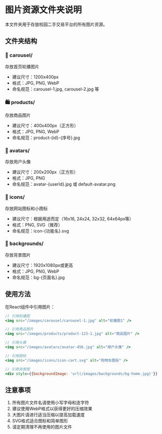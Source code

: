 # 图片资源文件夹说明

本文件夹用于存放校园二手交易平台的所有图片资源。

## 文件夹结构

### 📸 carousel/
存放首页轮播图片
- 建议尺寸：1200x400px
- 格式：JPG, PNG, WebP
- 命名规范：carousel-1.jpg, carousel-2.jpg 等

### 🛍️ products/
存放商品图片
- 建议尺寸：400x400px（正方形）
- 格式：JPG, PNG, WebP
- 命名规范：product-{id}-{序号}.jpg

### 👤 avatars/
存放用户头像
- 建议尺寸：200x200px（正方形）
- 格式：JPG, PNG
- 命名规范：avatar-{userId}.jpg 或 default-avatar.png

### 🎨 icons/
存放网站图标和小图标
- 建议尺寸：根据用途而定（16x16, 24x24, 32x32, 64x64px等）
- 格式：PNG, SVG（推荐）
- 命名规范：icon-{功能名}.svg

### 🌄 backgrounds/
存放背景图片
- 建议尺寸：1920x1080px或更高
- 格式：JPG, PNG, WebP
- 命名规范：bg-{页面名}.jpg

## 使用方法

在React组件中引用图片：

```jsx
// 引用轮播图
<img src="/images/carousel/carousel-1.jpg" alt="轮播图1" />

// 引用商品图片
<img src="/images/products/product-123-1.jpg" alt="商品图片" />

// 引用头像
<img src="/images/avatars/avatar-456.jpg" alt="用户头像" />

// 引用图标
<img src="/images/icons/icon-cart.svg" alt="购物车图标" />

// 引用背景图
<div style={{backgroundImage: 'url(/images/backgrounds/bg-home.jpg)'}} />
```

## 注意事项

1. 所有图片文件名请使用小写字母和连字符
2. 建议使用WebP格式以获得更好的压缩效果
3. 大图片请进行适当压缩以提高加载速度
4. SVG格式适合图标和简单图形
5. 请定期清理不再使用的图片文件
